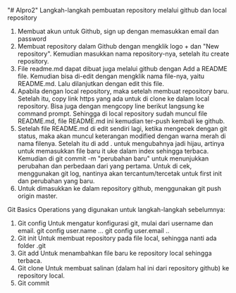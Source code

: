 "# Alpro2" 
Langkah-langkah pembuatan repository melalui github dan local repository
1.	Membuat akun untuk Github, sign up dengan memasukkan email dan password
2.	Membuat repository dalam Github dengan mengklik logo + dan "New repository". Kemudian masukkan nama repository-nya, setelah itu create repository.
3.	File readme.md dapat dibuat juga melalui github dengan Add a README file. 
Kemudian bisa di-edit dengan mengklik nama file-nya, yaitu README.md. Lalu dilanjutkan dengan edit this file.
4.	Apabila dengan local repository, maka setelah membuat repository baru.
Setelah itu, copy link https yang ada untuk di clone ke dalam local repository. 
Bisa juga dengan mengcopy line berikut langsung ke command prompt.
Sehingga di local repository sudah muncul file README.md, file README.md ini kemudian ter-push kembali ke github.
5.	Setelah file README.md di edit sendiri lagi, ketika mengecek dengan git status, maka akan muncul keterangan modified dengan warna merah di nama filenya. Setelah itu di add . untuk mengubahnya jadi hijau, artinya untuk memasukkan file baru it uke dalam index sehingga terbaca. Kemudian di git commit -m "perubahan baru" untuk menunjukkan perubahan dan perbedaan dari yang pertama. Untuk di cek, menggunakan git log, nantinya akan tercantum/tercetak untuk first init dan perubahan yang baru. 
6.	Untuk dimasukkan ke dalam repository github, menggunakan git push origin master.


Git Basics Operations yang digunakan untuk langkah-langkah sebelumnya:
1.	Git config
Untuk mengatur konfigurasi git, mulai dari username dan email.
git config user.name ...
git config user.email ..
2.	Git init
Untuk membuat repository pada file local, sehingga nanti ada folder .git 
3.	Git add
Untuk menambahkan file baru ke repository local sehingga terbaca.
4.	Git clone
Untuk membuat salinan (dalam hal ini dari repository github) ke repository local.
5.	Git commit
